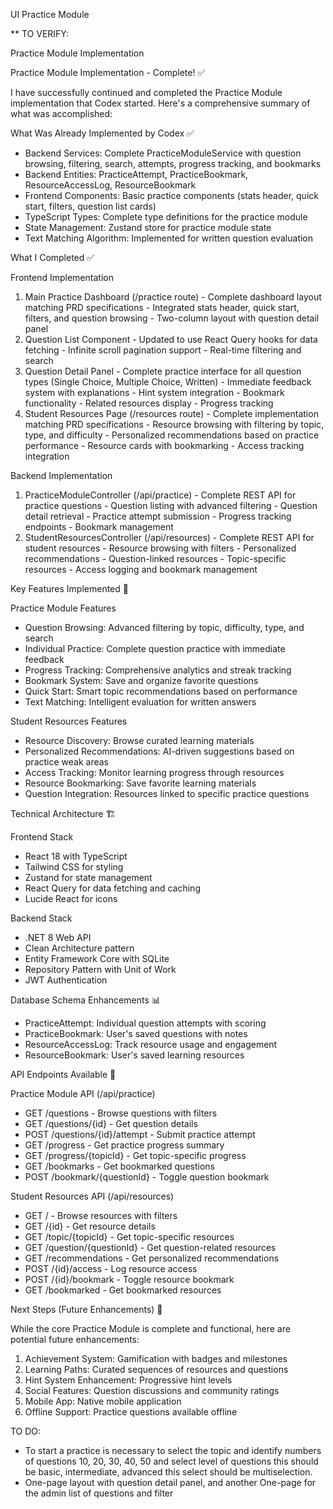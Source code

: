 UI Practice Module

** TO VERIFY:

Practice Module Implementation 

Practice Module Implementation - Complete! ✅

  I have successfully continued and completed the
  Practice Module implementation that Codex
  started. Here's a comprehensive summary of what
  was accomplished:

  What Was Already Implemented by Codex ✅

  - Backend Services: Complete
  PracticeModuleService with question browsing,
  filtering, search, attempts, progress tracking,
  and bookmarks
  - Backend Entities: PracticeAttempt,
  PracticeBookmark, ResourceAccessLog,
  ResourceBookmark
  - Frontend Components: Basic practice components
   (stats header, quick start, filters, question
  list cards)
  - TypeScript Types: Complete type definitions
  for the practice module
  - State Management: Zustand store for practice
  module state
  - Text Matching Algorithm: Implemented for
  written question evaluation

  What I Completed ✅

  Frontend Implementation

  1. Main Practice Dashboard (/practice route)
    - Complete dashboard layout matching PRD
  specifications
    - Integrated stats header, quick start,
  filters, and question browsing
    - Two-column layout with question detail panel
  2. Question List Component
    - Updated to use React Query hooks for data
  fetching
    - Infinite scroll pagination support
    - Real-time filtering and search
  3. Question Detail Panel
    - Complete practice interface for all question
   types (Single Choice, Multiple Choice, Written)
    - Immediate feedback system with explanations
    - Hint system integration
    - Bookmark functionality
    - Related resources display
    - Progress tracking
  4. Student Resources Page (/resources route)
    - Complete implementation matching PRD
  specifications
    - Resource browsing with filtering by topic,
  type, and difficulty
    - Personalized recommendations based on
  practice performance
    - Resource cards with bookmarking
    - Access tracking integration

  Backend Implementation

  1. PracticeModuleController (/api/practice)
    - Complete REST API for practice questions
    - Question listing with advanced filtering
    - Question detail retrieval
    - Practice attempt submission
    - Progress tracking endpoints
    - Bookmark management
  2. StudentResourcesController (/api/resources)
    - Complete REST API for student resources
    - Resource browsing with filters
    - Personalized recommendations
    - Question-linked resources
    - Topic-specific resources
    - Access logging and bookmark management

  Key Features Implemented 🚀

  Practice Module Features

  - Question Browsing: Advanced filtering by
  topic, difficulty, type, and search
  - Individual Practice: Complete question
  practice with immediate feedback
  - Progress Tracking: Comprehensive analytics and
   streak tracking
  - Bookmark System: Save and organize favorite
  questions
  - Quick Start: Smart topic recommendations based
   on performance
  - Text Matching: Intelligent evaluation for
  written answers

  Student Resources Features

  - Resource Discovery: Browse curated learning
  materials
  - Personalized Recommendations: AI-driven
  suggestions based on practice weak areas
  - Access Tracking: Monitor learning progress
  through resources
  - Resource Bookmarking: Save favorite learning
  materials
  - Question Integration: Resources linked to
  specific practice questions

  Technical Architecture 🏗️

  Frontend Stack

  - React 18 with TypeScript
  - Tailwind CSS for styling
  - Zustand for state management
  - React Query for data fetching and caching
  - Lucide React for icons

  Backend Stack

  - .NET 8 Web API
  - Clean Architecture pattern
  - Entity Framework Core with SQLite
  - Repository Pattern with Unit of Work
  - JWT Authentication

  Database Schema Enhancements 📊

  - PracticeAttempt: Individual question attempts
  with scoring
  - PracticeBookmark: User's saved questions with
  notes
  - ResourceAccessLog: Track resource usage and
  engagement
  - ResourceBookmark: User's saved learning
  resources

  API Endpoints Available 🔌

  Practice Module API (/api/practice)

  - GET /questions - Browse questions with filters
  - GET /questions/{id} - Get question details
  - POST /questions/{id}/attempt - Submit practice
   attempt
  - GET /progress - Get practice progress summary
  - GET /progress/{topicId} - Get topic-specific
  progress
  - GET /bookmarks - Get bookmarked questions
  - POST /bookmark/{questionId} - Toggle question
  bookmark

  Student Resources API (/api/resources)

  - GET / - Browse resources with filters
  - GET /{id} - Get resource details
  - GET /topic/{topicId} - Get topic-specific
  resources
  - GET /question/{questionId} - Get
  question-related resources
  - GET /recommendations - Get personalized
  recommendations
  - POST /{id}/access - Log resource access
  - POST /{id}/bookmark - Toggle resource bookmark
  - GET /bookmarked - Get bookmarked resources

  Next Steps (Future Enhancements) 🔮

  While the core Practice Module is complete and
  functional, here are potential future
  enhancements:

  1. Achievement System: Gamification with badges
  and milestones
  2. Learning Paths: Curated sequences of
  resources and questions
  3. Hint System Enhancement: Progressive hint
  levels
  4. Social Features: Question discussions and
  community ratings
  5. Mobile App: Native mobile application
  6. Offline Support: Practice questions available
   offline


TO DO:
- To start a practice is necessary to select the topic and identify numbers of questions 10, 20, 30, 40, 50  and select level of questions this should be basic, intermediate, advanced this select should be multiselection.
- One-page layout with question detail panel, and another One-page for the admin list of questions and filter 